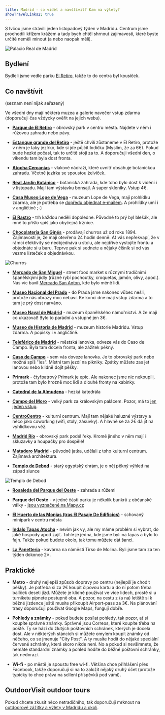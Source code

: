 ```yaml
---
title: Madrid - co vidět a navštívit? Kam na výlety?
showTravelLinks2: true
---
```


S Ivčou jsme strávili jeden listopadový týden v Madridu. Centrum jsme prochodili křížem krážem a tady bych chtěl shrnout zajímavosti, které byste určitě neměli minout (a nebo naopak měli). 

![Palacio Real de Madrid](/data/2017/2017-11-25-madrid/madrid-palacio.jpg)

## Bydlení

Bydleli jsme vedle parku [El Retiro](https://goo.gl/maps/vg7atmVqA5B2), takže to do centra byl kousíček.

## Co navštívit

(seznam není nijak seřazený)

Ve všední dny mají některá muzea a galerie navečer vstup zdarma (doporučuji čas vždycky ověřit na jejich webu).

 - **[Parque de El Retiro](https://goo.gl/maps/B59SSdNbeQp)** - obrovský park v centru města. Najdete v něm i růžovou zahradu nebo pávy.
 
 - **[Estanque grande del Retiro](https://goo.gl/maps/Z1wSFxsyGGF2)** - ještě chvíli zůstaneme v El Retiro, protože v něm je taky jezírko, kde si jde půjčit lodičku (Myslím, že za 6€). Pokud bude hezké počasí, tak to určitě stojí za to. A doporučuji všední den, o víkendu tam byla dost fronta.
 
 - **[Atocha Cercanías](https://goo.gl/maps/DXA85mp5pr72)** - vlakové nádraží, které uvnitř obsahuje botanickou zahradu. Včetně jezírka se spoustou želviček.
 
 - **[Real Jardín Botánico](https://goo.gl/maps/E5NRAAY5vr62)** - botanická zahrada, kde toho bylo dost k vidění i v listopadu. Mají tam výstavku bonsají. A super skleníky. Vstup 4€.
 
 - **[Casa Museo Lope de Vega](https://goo.gl/maps/vaNcEfiKV532)** - muzeum Lope de Vega, mají prohlídku zdarma, ale je potřeba se [dopředu objednat e-mailem](http://www.casamuseolopedevega.org/es/actividades/visitas-guiadas). A prohlídky umí i v angličtině ;-)
 
 - **[El Rastro](https://goo.gl/maps/j6n8YJpEPS62)** - trh každou neděli dopoledne. Původně to prý byl blešák, ale mně to přišlo spíš jako obyčejná tržnice.
 
 - **[Chocolatería San Ginés](https://goo.gl/maps/4WMSBgbqwCS2)** - prodávají churros už od roku 1894. Zajímavostí je, že mají otevřeno 24 hodin denně. Ať vás nepřekvapí, že v rámci efektivity se neobjednává u stolu, ale nejdříve vystojíte frontu a objednáte si u baru. Teprve pak si sednete a nějaký číšník si od vás vezme lísteček s objednávkou.
 
 ![Churros](/data/2017/2017-11-25-madrid/churros.jpg)
 
 - **[Mercado de San Miguel](https://goo.gl/maps/ZS5Huqk37n42)** - street food market s různými tradičními španělskými jídly (různé rybí pochoutky, croquetas, jamón, olivy, apod.). Nás víc bavil [Mercado San Anton](https://goo.gl/maps/edsstngGqc52), kde bylo méně lidí.
 
 - **[Museo Nacional del Prado](https://goo.gl/maps/MmxDmnYupXU2)** - do Prada jsme nakonec vůbec nešli, protože nás obrazy moc nebaví. Ke konci dne mají vstup zdarma a to tam je prý dost narváno.
 
 - **[Museo Naval de Madrid](https://goo.gl/maps/Hms9xkFdpSN2)** - muzeum španělského námořnictví. A že mají co ukazovat! Bylo to parádní a vstupné jen 3€.
 
 - **[Museo de Historia de Madrid](https://goo.gl/maps/nfgyYRWX8AJ2)** - muzeum historie Madridu. Vstup zdarma. A popisky i v angličtině.
 
 - **[Teleférico de Madrid](https://goo.gl/maps/kvFYdGSUcmt)** - městská lanovka, odveze vás do Caso de Campo. Byla tam docela fronta, ale zážitek pěkný.
  
 - **[Caso de Campo](https://goo.gl/maps/JQwExGNuugA2)** - sem vás doveze lanovka. Je to obrovský park nebo možná spíš "les". Místní tam jezdí na pikniky. Zpátky můžete zas jet lanovou nebo klidně dojít pěšky. 
 
 - **[Primark](https://goo.gl/maps/hwBYb1gXY1A2)** - čtyřpatrový Primark je epic. Ale nakonec jsme nic nekoupili, protože tam bylo hrozně moc lidí a dlouhé fronty na kabinky.
 
 - **[Catedral de la Almudena](https://goo.gl/maps/QCwDVE6bhk22)** - hezká katedrála
 
 - **[Campo del Moro](https://goo.gl/maps/8ksaSVjckG92)** - velký park za královským palácem. Pozor, má to [jen jeden vstup](https://goo.gl/maps/n8DzGUtjfDt).
 
 - **[CentroCentro](https://goo.gl/maps/7aKv7Nm4rrJ2)** - kulturní centrum. Mají tam nějaké haluzné výstavy a něco jako coworking (wifi, stoly, zásuvky). A hlavně se za 2€ dá jít na vyhlídkovou věž.
 
 - **[Madrid Río](https://goo.gl/maps/ryRtvP1QioN2)** - obrovský park podél řeky. Kromě jiného v něm mají i skluzavky a houpačky pro dospělé!
 
 - **[Matadero Madrid](https://goo.gl/maps/gBEg4dXZs1G2)** - původně jatka, udělali z toho kulturní centrum. Zajímavá architektura.
 
 - **[Templo de Debod](https://goo.gl/maps/JD3xQQ69PGy)** - starý egyptský chrám, je o něj pěkný výhled na západ slunce
 
 ![Templo de Debod](/data/2017/2017-11-25-madrid/debod.jpg)
 
 - **[Rosaleda del Parque del Oeste](https://goo.gl/maps/ww5V6MQRsc12)** - zahrada s růžemi
 
 - **Parque del Oeste** - v jedné části parku je několik bunkrů z občanské války - [jsou vyznačené na Mapy.cz](https://mapy.cz/s/2dVrn)
 
 - **[El Huerto de las Monjas (tras El Pasaje De Edificios)](https://goo.gl/maps/iNjmhcSewQT2)** - schovaný minipark v centru města
 
 - **[Indalo Tapas Atocha](https://goo.gl/maps/v2fCWwsUSrK2)** - nevím jak vy, ale my máme problém si vybrat, do jaké hospody apod zajít. Tohle je jedna, kde jsme byli na tapas a bylo to fajn. Takže pokud budete okolo, tak tomu můžete dát šanci.
 
 - **[La Panetteria](https://goo.gl/maps/4qV6FrA76212)** - kavárna na náměstí Tirso de Molina. Byli jsme tam za ten týden dokonce 2×.
 

 
## Praktické

- **Metro** - druhý nejlepší způsob dopravy po centru (nejlepší je chodit pěšky). Je potřeba si za 2€ koupit čipovou kartu a do ní potom třeba balíček deseti jízd. Můžete je klidně používat ve více lidech, prostě si u turniketu pípnete postupně oba. A pozor, na cestu z (a na) letiště si k běžné jízdence ještě musíte přikoupit Airport-pass za 3€. Na plánování trasy doporučuji používat Google Maps, fungují dobře.
 
- **Pohledy a známky** - pokud budete posílat pohledy, tak pozor, ať si koupíte správné známky. Správné jsou Correos, které koupíte třeba na poště. Ty se hází do žlutých poštovních schránek, kterých je docela dost. Ale v některých stáncích si můžete omylem koupit známky od něčeho, co se jmenuje "City Post". A ty musíte hodit do nějaké speciální červené schránky, která skoro nikde není. No a pokud si nevšimnete, že nemáte standardní známky a pohled hodíte do běžné poštovní schránky, tak nedorazí.

- **Wi-fi** - po městě je spoustu free wi-fi. Většina chce přihlášení přes Facebook, takže doporučuji si na to založit nějaký druhý účet (protože typicky to chce práva na sdílení příspěvků pod vámi). 

## OutdoorVisit outdoor tours

Pokud chcete zkusit něco netradičního, tak doporučuji mrknout na [outdoorové zážitky a výlety v Madridu a okolí](https://www.outdoorvisit.com/madrid/?utm_source=martinhujer.cz&utm_medium=web&utm_campaign=blog_madrid_post).
